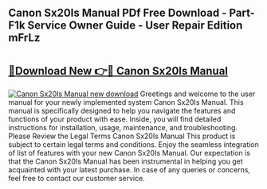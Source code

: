 ## Canon Sx20Is Manual PDf Free Download - Part-F1k Service Owner Guide - User Repair Edition mFrLz

# <h2><a href="http://bc32408.oget.top/?id=Canon+Sx20Is+Manual">🔗Download New 👉🔴 Canon Sx20Is Manual</a></h2>

[![Canon Sx20Is Manual new download](https://i.imgur.com/5g1atiW.png)](http://bc32408.oget.top/?id=Canon+Sx20Is+Manual)
Greetings and welcome to the user manual for your newly implemented system Canon Sx20Is Manual. This manual is specifically designed to help you navigate the features and functions of your product with ease. Inside, you will find detailed instructions for installation, usage, maintenance, and troubleshooting. Please Review the Legal Terms Canon Sx20Is Manual This product is subject to certain legal terms and conditions. Enjoy the seamless integration of list of features with your new Canon Sx20Is Manual. Our expectation is that the Canon Sx20Is Manual has been instrumental in helping you get acquainted with your latest purchase. In case of any queries or concerns, feel free to contact our customer service.
